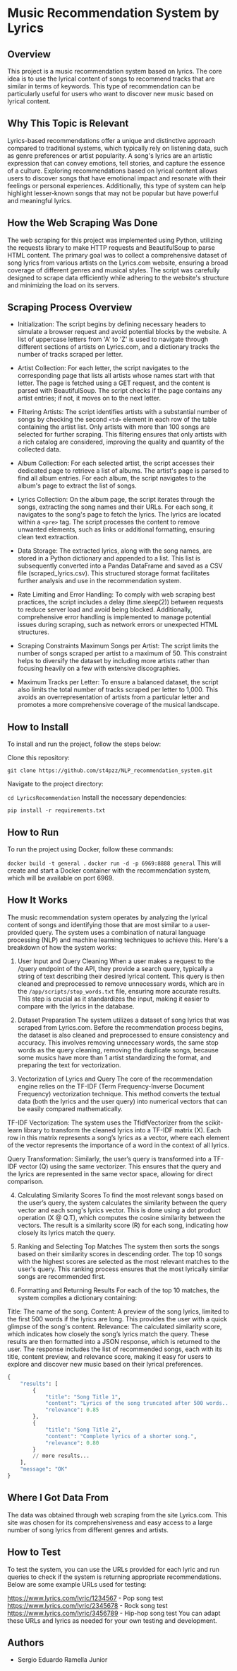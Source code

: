 # Music Recommendation System by Lyrics

## Overview
This project is a music recommendation system based on lyrics. The core idea is to use the lyrical content of songs to recommend tracks that are similar in terms of keywords. This type of recommendation can be particularly useful for users who want to discover new music based on lyrical content.

## Why This Topic is Relevant
Lyrics-based recommendations offer a unique and distinctive approach compared to traditional systems, which typically rely on listening data, such as genre preferences or artist popularity. A song's lyrics are an artistic expression that can convey emotions, tell stories, and capture the essence of a culture. Exploring recommendations based on lyrical content allows users to discover songs that have emotional impact and resonate with their feelings or personal experiences. Additionally, this type of system can help highlight lesser-known songs that may not be popular but have powerful and meaningful lyrics.

## How the Web Scraping Was Done
The web scraping for this project was implemented using Python, utilizing the requests library to make HTTP requests and BeautifulSoup to parse HTML content. The primary goal was to collect a comprehensive dataset of song lyrics from various artists on the Lyrics.com website, ensuring a broad coverage of different genres and musical styles. The script was carefully designed to scrape data efficiently while adhering to the website's structure and minimizing the load on its servers.

## Scraping Process Overview
- Initialization: The script begins by defining necessary headers to simulate a browser request and avoid potential blocks by the website. A list of uppercase letters from 'A' to 'Z' is used to navigate through different sections of artists on Lyrics.com, and a dictionary tracks the number of tracks scraped per letter.

- Artist Collection: For each letter, the script navigates to the corresponding page that lists all artists whose names start with that letter. The page is fetched using a GET request, and the content is parsed with BeautifulSoup. The script checks if the page contains any artist entries; if not, it moves on to the next letter.

- Filtering Artists: The script identifies artists with a substantial number of songs by checking the second ```<td>``` element in each row of the table containing the artist list. Only artists with more than 100 songs are selected for further scraping. This filtering ensures that only artists with a rich catalog are considered, improving the quality and quantity of the collected data.

- Album Collection: For each selected artist, the script accesses their dedicated page to retrieve a list of albums. The artist's page is parsed to find all album entries. For each album, the script navigates to the album's page to extract the list of songs.

- Lyrics Collection: On the album page, the script iterates through the songs, extracting the song names and their URLs. For each song, it navigates to the song's page to fetch the lyrics. The lyrics are located within a ```<pre>``` tag. The script processes the content to remove unwanted elements, such as links or additional formatting, ensuring clean text extraction.

- Data Storage: The extracted lyrics, along with the song names, are stored in a Python dictionary and appended to a list. This list is subsequently converted into a Pandas DataFrame and saved as a CSV file (scraped_lyrics.csv). This structured storage format facilitates further analysis and use in the recommendation system.

- Rate Limiting and Error Handling: To comply with web scraping best practices, the script includes a delay (time.sleep(2)) between requests to reduce server load and avoid being blocked. Additionally, comprehensive error handling is implemented to manage potential issues during scraping, such as network errors or unexpected HTML structures.

- Scraping Constraints
Maximum Songs per Artist: The script limits the number of songs scraped per artist to a maximum of 50. This constraint helps to diversify the dataset by including more artists rather than focusing heavily on a few with extensive discographies.

- Maximum Tracks per Letter: To ensure a balanced dataset, the script also limits the total number of tracks scraped per letter to 1,000. This avoids an overrepresentation of artists from a particular letter and promotes a more comprehensive coverage of the musical landscape.

## How to Install
To install and run the project, follow the steps below:

Clone this repository:


```git clone https://github.com/st4pzz/NLP_recommendation_system.git```

Navigate to the project directory:

```cd LyricsRecommendation```
Install the necessary dependencies:

```pip install -r requirements.txt```

## How to Run
To run the project using Docker, follow these commands:


```docker build -t general .```
```docker run -d -p 6969:8888 general```
This will create and start a Docker container with the recommendation system, which will be available on port 6969.

## How It Works
The music recommendation system operates by analyzing the lyrical content of songs and identifying those that are most similar to a user-provided query. The system uses a combination of natural language processing (NLP) and machine learning techniques to achieve this. Here's a breakdown of how the system works:

1. User Input and Query Cleaning
When a user makes a request to the /query endpoint of the API, they provide a search query, typically a string of text describing their desired lyrical content. This query is then cleaned and preprocessed to remove unnecessary words, which are in the ```/app/scripts/stop_words.txt``` file, ensuring more accurate results. This step is crucial as it standardizes the input, making it easier to compare with the lyrics in the database.

2. Dataset Preparation
The system utilizes a dataset of song lyrics that was scraped from Lyrics.com. Before the recommendation process begins, the dataset is also cleaned and preprocessed to ensure consistency and accuracy. This involves removing unnecessary words, the same stop words as the query cleaning, removing the duplicate songs, because some musics have more than 1 artist standardizing the format, and preparing the text for vectorization.

3. Vectorization of Lyrics and Query
The core of the recommendation engine relies on the TF-IDF (Term Frequency-Inverse Document Frequency) vectorization technique. This method converts the textual data (both the lyrics and the user query) into numerical vectors that can be easily compared mathematically.

TF-IDF Vectorization: The system uses the TfidfVectorizer from the scikit-learn library to transform the cleaned lyrics into a TF-IDF matrix (X). Each row in this matrix represents a song’s lyrics as a vector, where each element of the vector represents the importance of a word in the context of all lyrics.

Query Transformation: Similarly, the user’s query is transformed into a TF-IDF vector (Q) using the same vectorizer. This ensures that the query and the lyrics are represented in the same vector space, allowing for direct comparison.

4. Calculating Similarity Scores
To find the most relevant songs based on the user’s query, the system calculates the similarity between the query vector and each song's lyrics vector. This is done using a dot product operation (X @ Q.T), which computes the cosine similarity between the vectors. The result is a similarity score (R) for each song, indicating how closely its lyrics match the query.

5. Ranking and Selecting Top Matches
The system then sorts the songs based on their similarity scores in descending order. The top 10 songs with the highest scores are selected as the most relevant matches to the user's query. This ranking process ensures that the most lyrically similar songs are recommended first.

6. Formatting and Returning Results
For each of the top 10 matches, the system compiles a dictionary containing:

Title: The name of the song.
Content: A preview of the song lyrics, limited to the first 500 words if the lyrics are long. This provides the user with a quick glimpse of the song's content.
Relevance: The calculated similarity score, which indicates how closely the song’s lyrics match the query.
These results are then formatted into a JSON response, which is returned to the user. The response includes the list of recommended songs, each with its title, content preview, and relevance score, making it easy for users to explore and discover new music based on their lyrical preferences.

```py
{
    "results": [
        {
            "title": "Song Title 1",
            "content": "Lyrics of the song truncated after 500 words...",
            "relevance": 0.85
        },
        {
            "title": "Song Title 2",
            "content": "Complete lyrics of a shorter song.",
            "relevance": 0.80
        }
        // more results...
    ],
    "message": "OK"
}
```
 

## Where I Got Data From
The data was obtained through web scraping from the site Lyrics.com. This site was chosen for its comprehensiveness and easy access to a large number of song lyrics from different genres and artists.

## How to Test
To test the system, you can use the URLs provided for each lyric and run queries to check if the system is returning appropriate recommendations. Below are some example URLs used for testing:

https://www.lyrics.com/lyric/1234567 - Pop song test
https://www.lyrics.com/lyric/2345678 - Rock song test
https://www.lyrics.com/lyric/3456789 - Hip-hop song test
You can adapt these URLs and lyrics as needed for your own testing and development.

## Authors 
- Sergio Eduardo Ramella Junior